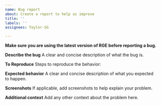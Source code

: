 ```yaml
---
name: Bug report
about: Create a report to help us improve
title: ''
labels: ''
assignees: Teylor-SG

---
```


**Make sure you are using the latest version of RGE before reporting a bug.**

**Describe the bug**
A clear and concise description of what the bug is.

**To Reproduce**
Steps to reproduce the behavior:

**Expected behavior**
A clear and concise description of what you expected to happen.

**Screenshots**
If applicable, add screenshots to help explain your problem.

**Additional context**
Add any other context about the problem here.
